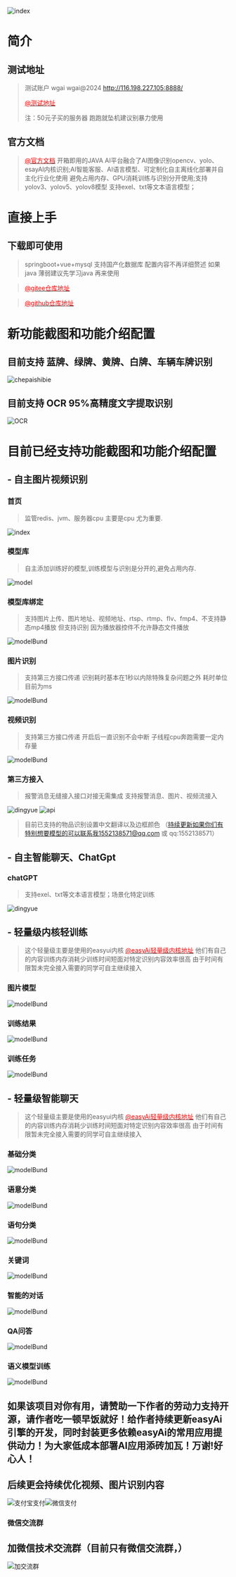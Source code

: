![index](wg/100100.png)
# 简介
## 测试地址
> 测试账户 wgai wgai@2024 http://116.198.227.105:8888/
> 
> [<span style="color: red;">@测试地址</span>](http://116.198.227.105:8888/)
> 
> 注：50元子买的服务器 跑跑就坠机建议别暴力使用
## 官方文档
> [<span style="color: red;">@官方文档</span>](http://116.198.227.105/#/)
> 开箱即用的JAVA AI平台融合了AI图像识别opencv、yolo、esayAI内核识别;AI智能客服、AI语言模型、可定制化自主离线化部署并自主化行业化使用
避免占用内存、GPU消耗训练与识别分开使用;支持yolov3、yolov5、yolov8模型 支持exel、txt等文本语言模型；

# 直接上手

## 下载即可使用 
> springboot+vue+mysql 支持国产化数据库 配置内容不再详细赘述 如果java 薄弱建议先学习java 再来使用

> [<span style="color: red;">@gitee仓库地址</span>](https://gitee.com/wggh_admin/wgai)

>[<span style="color: red;">@github仓库地址</span>](https://github.com/YeyuchenBa/wgai)

# 新功能截图和功能介绍配置
## 目前支持 蓝牌、绿牌、黄牌、白牌、车辆车牌识别
![chepaishibie](wg/chepaishibie.gif)

## 目前支持 OCR 95%高精度文字提取识别
![OCR](wg/OCR.gif)

# 目前已经支持功能截图和功能介绍配置
## - 自主图片视频识别

###  首页       
>监管redis、jvm、服务器cpu 主要是cpu 尤为重要.

![index](wg/index.jpg)

###  模型库     
>自主添加训练好的模型,训练模型与识别是分开的,避免占用内存.

![model](wg/model.jpg)

### 模型库绑定     
>支持图片上传、图片地址、视频地址、rtsp、rtmp、flv、fmp4、不支持静态mp4播放 但支持识别 因为播放器控件不允许静态文件播放

![modelBund](wg/modelBund.jpg)
### 图片识别 
>支持第三方接口传递 识别耗时基本在1秒以内除特殊复杂问题之外 耗时单位目前为ms

![modelBund](wg/start.gif)

###  视频识别 
>支持第三方接口传递 开启后一直识别不会中断 子线程cpu奔跑需要一定内存量 

![modelBund](wg/startplay.gif)

### 第三方接入
>报警消息无缝接入接口对接无需集成 支持报警消息、图片、视频流接入

![dingyue](wg/dingyue.jpg)
![api](wg/api.jpg)

> 目前已支持的物品识别设置中文翻译以及边框颜色 （持续更新如果你们有特别想要模型的可以联系我1552138571@qq.com 或 qq:1552138571）

## - 自主智能聊天、ChatGpt
### chatGPT
> 支持exel、txt等文本语言模型；场景化特定训练 

![dingyue](wg/chatplay.gif)


## - 轻量级内核轻训练 

> 这个轻量级主要是使用的easyui内核  [<span style="color: red;">@easyAi轻量级内核地址</span>](https://gitee.com/dromara/easyAi) 他们有自己的内容训练内存消耗少训练时间短面对特定识别内容效率很高
> 由于时间有限暂未完全接入需要的同学可自主继续接入 

### 图片模型
![modelBund](wg/piclist.jpg)
### 训练结果
![modelBund](wg/list.jpg)
### 训练任务
![modelBund](wg/xunlian.jpg)

## - 轻量级智能聊天

> 这个轻量级主要是使用的easyui内核  [<span style="color: red;">@easyAi轻量级内核地址</span>](https://gitee.com/dromara/easyAi) 他们有自己的内容训练内存消耗少训练时间短面对特定识别内容效率很高
> 由于时间有限暂未完全接入需要的同学可自主继续接入 
### 基础分类
![modelBund](wg/jichufenlei.jpg)
### 语意分类
![modelBund](wg/yuyifenlei.jpg)
### 语句分类
![modelBund](wg/yujufenlei.jpg)
### 关键词
![modelBund](wg/guanjianci.jpg)
### 智能的对话
![modelBund](wg/zhinengduihua.jpg)
### QA问答
![modelBund](wg/qawenda.jpg)
### 语义模型训练
![modelBund](wg/yymoxing.jpg)

## 如果该项目对你有用，请赞助一下作者的劳动力支持开源，请作者吃一顿早饭就好！给作者持续更新easyAi引擎的开发，同时封装更多依赖easyAi的常用应用提供动力！为大家低成本部署AI应用添砖加瓦！万谢!好心人！
## 后续更会持续优化视频、图片识别内容

![支付宝支付](wg/zfb.jpg)![微信支付](wg/wechat.jpg)
### 微信交流群
## 加微信技术交流群（目前只有微信交流群，）
![加交流群](wg/chatpic.jpg) 




